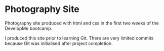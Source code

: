 # Photography Site
Photography site produced with html and css in the first two weeks of the DevelopMe bootcamp.

I produced this site prior to learning Git. There are very limited commits because Git was initialised after project completion. 
